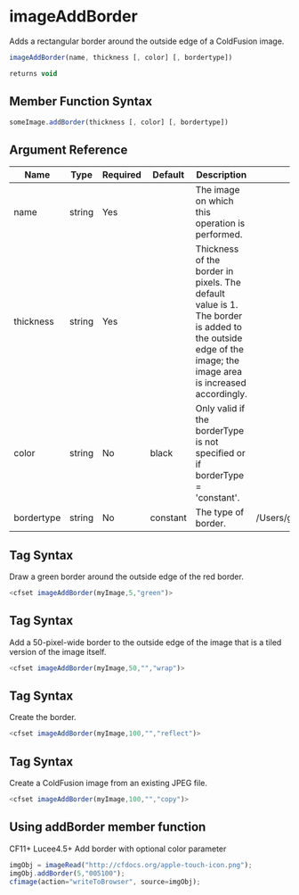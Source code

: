 # imageAddBorder

Adds a rectangular border around the outside edge of a ColdFusion image.

```javascript
imageAddBorder(name, thickness [, color] [, bordertype])
```

```javascript
returns void
```

## Member Function Syntax

```javascript
someImage.addBorder(thickness [, color] [, bordertype])
```

## Argument Reference

| Name | Type | Required | Default | Description | Values |
| --- | --- | --- | --- | --- | --- |
| name | string | Yes |  | The image on which this operation is performed. |  |
| thickness | string | Yes |  | Thickness of the border in pixels. The default value is 1. The border is added to the outside edge of the image; the image area is increased accordingly. |  |
| color | string | No | black | Only valid if the borderType is not specified or if borderType = 'constant'. |  |
| bordertype | string | No | constant | The type of border. | /Users/garethedwards/development/github/cfdocs/docs/functions/imageaddborder.md|wrap |

## Tag Syntax

Draw a green border around the outside edge of the red border.

```javascript
<cfset imageAddBorder(myImage,5,"green")>
```

## Tag Syntax

Add a 50-pixel-wide border to the outside edge of the image that is a tiled version of the image itself.

```javascript
<cfset imageAddBorder(myImage,50,"","wrap")>
```

## Tag Syntax

Create the border.

```javascript
<cfset imageAddBorder(myImage,100,"","reflect")>
```

## Tag Syntax

Create a ColdFusion image from an existing JPEG file.

```javascript
<cfset imageAddBorder(myImage,100,"","copy")>
```

## Using addBorder member function

CF11+ Lucee4.5+ Add border with optional color parameter

```javascript
imgObj = imageRead("http://cfdocs.org/apple-touch-icon.png");
imgObj.addBorder(5,"005100");
cfimage(action="writeToBrowser", source=imgObj);
```
